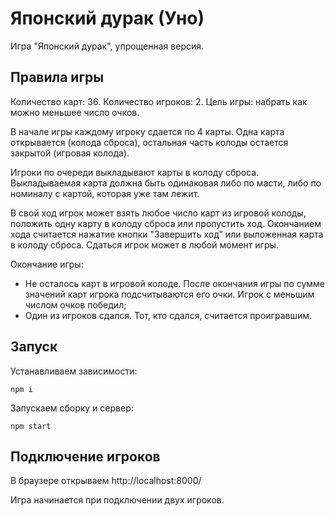 # Японский дурак (Уно)

Игра "Японский дурак", упрощенная версия.

## Правила игры

Количество карт: 36.
Количество игроков: 2.
Цель игры: набрать как можно меньшее число очков.

В начале игры каждому игроку сдается по 4 карты. Одна карта открывается (колода сброса), остальная часть колоды остается закрытой (игровая колода). 

Игроки по очереди выкладывают карты в колоду сброса. Выкладываемая карта должна быть одинаковая либо по масти, либо по номиналу с картой, которая уже там лежит. 

В свой ход игрок может взять любое число карт из игровой колоды, положить одну карту в колоду сброса или пропустить ход. Окончанием хода считается нажатие кнопки "Завершить ход" или выложенная карта в колоду сброса. Сдаться игрок может в любой момент игры. 

Окончание игры: 
* Не осталось карт в игровой колоде. После окончания игры по сумме значений карт игрока подсчитываются его очки. Игрок с меньшим числом очков победил;
* Один из игроков сдался. Тот, кто сдался, считается проигравшим.

## Запуск

Устанавливаем зависимости:
```
npm i
```

Запускаем сборку и сервер:
```
npm start
```

## Подключение игроков

В браузере открываем http://localhost:8000/

Игра начинается при подключении двух игроков.
